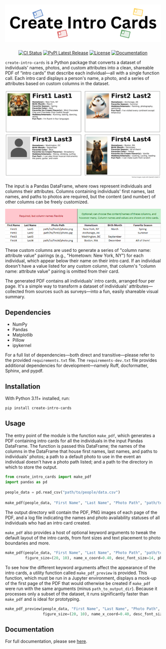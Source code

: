 # ![logo](https://github.com/robertfmath/Create-Intro-Cards/blob/main/docs/source/_static/images/logo.svg?raw=true)

<div align="center">

[![CI Status](https://github.com/robertfmath/Create-Intro-Cards/actions/workflows/ci.yml/badge.svg?branch=main)](https://github.com/robertfmath/Create-Intro-Cards/actions/workflows/ci.yml)
[![PyPI Latest Release](https://img.shields.io/pypi/v/create-intro-cards.svg)](https://pypi.org/project/create-intro-cards/)
[![License](https://img.shields.io/badge/License-BSD_3--Clause-f72d23.svg)](https://github.com/robertfmath/Create-Intro-Cards/blob/main/LICENSE.txt)
[![Documentation](https://img.shields.io/badge/Documentation-e3e300)](https://robertfmath.github.io/Create-Intro-Cards)

</div>

`create-intro-cards` is a Python package that converts a dataset of individuals' names, photos, and custom attributes into a clean, shareable PDF of “intro cards” that describe each individual—all with a single function call. Each intro card displays a person's name, a photo, and a series of attributes based on custom columns in the dataset.

<p align="center">
  <img src="https://github.com/robertfmath/Create-Intro-Cards/blob/main/docs/source/_static/images/example_output_page.png?raw=true" alt="An example of one page of output in the PDF" style="max-width: 100%; height: auto;">
</p>

The input is a Pandas DataFrame, where rows represent individuals and columns their attributes. Columns containing individuals' first names, last names, and paths to photos are required, but the content (and number) of other columns can be freely customized.

<p align="center">
  <img src="https://github.com/robertfmath/Create-Intro-Cards/blob/main/docs/source/_static/images/example_people_data.png?raw=true" alt="An example of the structure of the input Pandas DataFrame" style="max-width: 100%; height: auto;">
</p>

These custom columns are used to generate a series of "column name: attribute value" pairings (e.g., "Hometown: New York, NY") for each individual, which appear below their name on their intro card. If an individual doesn't have a value listed for any custom column, that column's "column name: attribute value" pairing is omitted from their card.

The generated PDF contains all individuals' intro cards, arranged four per page. It's a simple way to transform a dataset of individuals' attributes&mdash;collected from sources such as surveys&mdash;into a fun, easily shareable visual summary.

## Dependencies

- NumPy
- Pandas
- Matplotlib
- Pillow
- ipykernel

For a full list of dependencies&mdash;both direct and transitive&mdash;please refer to the provided `requirements.txt` file. The `requirements-dev.txt` file provides additional dependencies for development&mdash;namely Ruff, docformatter, Sphinx, and pypdf.

## Installation

With Python 3.11+ installed, run:

```bash
pip install create-intro-cards
```

## Usage

The entry point of the module is the function `make_pdf`, which generates a PDF containing intro cards for all the individuals in the input Pandas DataFrame. The function is passed this DataFrame; the names of the columns in the DataFrame that house first names, last names, and paths to individuals' photos; a path to a default photo to use in the event an individual doesn't have a photo path listed; and a path to the directory in which to store the output.

```python
from create_intro_cards import make_pdf
import pandas as pd

people_data = pd.read_csv("path/to/people/data.csv")

make_pdf(people_data, "First Name", "Last Name", "Photo Path", "path/to/default/photo.png", "path/to/output/dir")
```

The output directory will contain the PDF, PNG images of each page of the PDF, and a log file indicating the names and photo availability statuses of all individuals who had an intro card created.

`make_pdf` also provides a host of optional keyword arguments to tweak the default layout of the intro cards, from font sizes and text placement to photo boundaries and more.

```python
make_pdf(people_data, "First Name", "Last Name", "Photo Path", "path/to/default/photo.png", "path/to/output/dir",
         figure_size=(20, 10), name_x_coord=0.40, desc_font_size=14, photo_axes_bounds=(0.01, 0.02, 0.2, 0.92))
```

To see how the different keyword arguments affect the appearance of the intro cards, a utility function called `make_pdf_preview` is provided. This function, which must be run in a Jupyter environment, displays a mock-up of the first page of the PDF that would otherwise be created if `make_pdf` were run with the same arguments (minus `path_to_output_dir`). Because it processes only a subset of the dataset, it runs significantly faster than `make_pdf` and is ideal for prototyping.

```python
make_pdf_preview(people_data, "First Name", "Last Name", "Photo Path", "path/to/default/photo.png", 
                 figure_size=(20, 10), name_x_coord=0.40, desc_font_size=14, photo_axes_bounds=(0.01, 0.02, 0.2, 0.92))
```

## Documentation

For full documentation, please see [here](https://robertfmath.github.io/Create-Intro-Cards).
